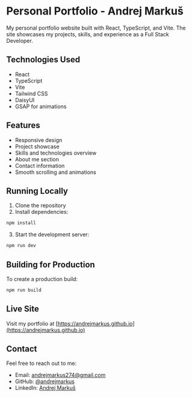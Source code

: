 # Personal Portfolio - Andrej Markuš

My personal portfolio website built with React, TypeScript, and Vite. The site showcases my projects, skills, and experience as a Full Stack Developer.

## Technologies Used

- React
- TypeScript
- Vite
- Tailwind CSS
- DaisyUI
- GSAP for animations

## Features

- Responsive design
- Project showcase
- Skills and technologies overview
- About me section
- Contact information
- Smooth scrolling and animations

## Running Locally

1. Clone the repository
2. Install dependencies:

```sh
npm install
```

3. Start the development server:

```sh
npm run dev
```

## Building for Production

To create a production build:

```sh
npm run build
```

## Live Site

Visit my portfolio at [https://andrejmarkus.github.io](https://andrejmarkus.github.io)

## Contact

Feel free to reach out to me:

- Email: andrejmarkus274@gmail.com
- GitHub: [@andrejmarkus](https://github.com/andrejmarkus)
- LinkedIn: [Andrej Markuš](https://www.linkedin.com/in/andrej-marku%C5%A1-376439349/)
